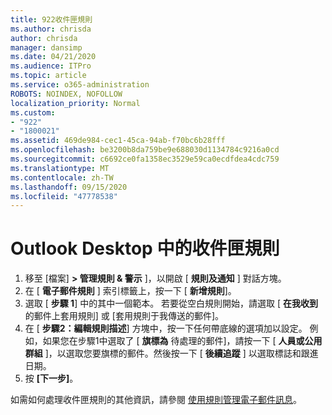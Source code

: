 ```yaml
---
title: 922收件匣規則
ms.author: chrisda
author: chrisda
manager: dansimp
ms.date: 04/21/2020
ms.audience: ITPro
ms.topic: article
ms.service: o365-administration
ROBOTS: NOINDEX, NOFOLLOW
localization_priority: Normal
ms.custom:
- "922"
- "1800021"
ms.assetid: 469de984-cec1-45ca-94ab-f70bc6b28fff
ms.openlocfilehash: be3200b8da759be9e688030d1134784c9216a0cd
ms.sourcegitcommit: c6692ce0fa1358ec3529e59ca0ecdfdea4cdc759
ms.translationtype: MT
ms.contentlocale: zh-TW
ms.lasthandoff: 09/15/2020
ms.locfileid: "47778538"
---
```

# <a name="inbox-rules-in-outlook-desktop"></a>Outlook Desktop 中的收件匣規則

1. 移至 [檔案] **> 管理規則 & 警示** ]，以開啟 [ **規則及通知** ] 對話方塊。
2. 在 [ **電子郵件規則** ] 索引標籤上，按一下 [ **新增規則**]。
3. 選取 [ **步驟 1**] 中的其中一個範本。 若要從空白規則開始，請選取 [ **在我收到**的郵件上套用規則] 或 [套用規則于我傳送的郵件]。
4. 在 [ **步驟2：編輯規則描述**] 方塊中，按一下任何帶底線的選項加以設定。 例如，如果您在步驟1中選取了 [ **旗標為** 待處理的郵件]，請按一下 [ **人員或公用群組** ]，以選取您要旗標的郵件。然後按一下 [ **後續追蹤** ] 以選取標誌和跟進日期。
5. 按 **[下一步]**。

如需如何處理收件匣規則的其他資訊，請參閱 [使用規則管理電子郵件訊息](https://support.office.com/article/manage-email-messages-by-using-rules-c24f5dea-9465-4df4-ad17-a50704d66c59)。
